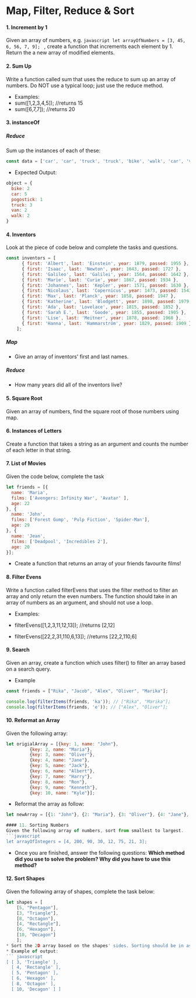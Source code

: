 # Map, Filter, Reduce & Sort 

#### 1. Increment by 1
Given an array of numbers, e.g. ```javascript let arrayOfNumbers = [3, 45, 6, 56, 7, 9]; ``` , create a function that increments each element by 1. Return the a new array of modified elements. 

#### 2. Sum Up
Write a function called sum that uses the reduce to sum up an array of numbers. Do NOT use a typical loop; just use the reduce method.

* Examples:
* sum([1,2,3,4,5]); //returns 15
* sum([6,7,7]); //returns 20

#### 3. instanceOf
##### Reduce
Sum up the instances of each of these:
```javascript
const data = ['car', 'car', 'truck', 'truck', 'bike', 'walk', 'car', 'van', 'bike', 'walk', 'car', 'van', 'car', 'truck', 'pogostick'];
```
* Expected Output: 
```javascript
object = {
  bike: 2
  car: 5
  pogostick: 1
  truck: 3
  van: 2
  walk: 2
}
```
#### 4. Inventors
Look at the piece of code below and complete the tasks and questions.

```javascript
const inventors = [
      { first: 'Albert', last: 'Einstein', year: 1879, passed: 1955 },
      { first: 'Isaac', last: 'Newton', year: 1643, passed: 1727 },
      { first: 'Galileo', last: 'Galilei', year: 1564, passed: 1642 },
      { first: 'Marie', last: 'Curie', year: 1867, passed: 1934 },
      { first: 'Johannes', last: 'Kepler', year: 1571, passed: 1630 },
      { first: 'Nicolaus', last: 'Copernicus', year: 1473, passed: 1543 },
      { first: 'Max', last: 'Planck', year: 1858, passed: 1947 },
      { first: 'Katherine', last: 'Blodgett', year: 1898, passed: 1979 },
      { first: 'Ada', last: 'Lovelace', year: 1815, passed: 1852 },
      { first: 'Sarah E.', last: 'Goode', year: 1855, passed: 1905 },
      { first: 'Lise', last: 'Meitner', year: 1878, passed: 1968 },
      { first: 'Hanna', last: 'Hammarström', year: 1829, passed: 1909 }
    ];
```
##### Map
* Give an array of inventors' first and last names. 

##### Reduce
* How many years did all of the inventors live? 

#### 5. Square Root
Given an array of numbers, find the square root of those numbers using map. 

#### 6. Instances of Letters
Create a function that takes a string as an argument and counts the number of each letter in that string. 

#### 7. List of Movies
Given the code below, complete the task
```javascript
let friends = [{
  name: 'Maria',
  films: ['Avengers: Infinity War', 'Avatar' ],
  age: 22
}, {
  name: 'John',
  films: ['Forest Gump', 'Pulp Fiction', 'Spider-Man'],
  age: 29
}, {
  name: 'Jean',
  films: ['Deadpool', 'Incredibles 2'],
  age: 20
}];
```

* Create a function that returns an array of your friends favourite films!

#### 8. Filter Evens
Write a function called filterEvens that uses the filter method to filter an array and only return the even numbers. The function should take in an array of numbers as an argument, and should not use a loop.

* Examples:

* filterEvens([1,2,3,11,12,13]); //returns [2,12]
* filterEvens([22,2,31,110,6,13]); //returns [22,2,110,6]


#### 9. Search 
Given an array, create a function which uses filter() to filter an array based on a search query.
* Example
``` javascript
const friends = ["Rika", "Jacob", "Alex", "Oliver", "Marika"];

console.log(filterItems(friends, 'ka')); // ["Rika", "Marika"];
console.log(filterItems(friends, 'e')); // ["Alex", "Oliver"];
```
#### 10. Reformat an Array
Given the following array: 
```javascript
let origialArray = [{key: 1, name: "John"},
	     {key: 2, name: "Maria"},
	     {key: 3, name: "Oliver"},
	     {key: 4, name: "Jane"},
	     {key: 5, name: "Jack"},
	     {key: 6, name: "Albert"},
	     {key: 7, name: "Harry"},
	     {key: 8, name: "Ron"},
	     {key: 9, name: "Kenneth"},
	     {key: 10, name: "Kyle"}];
```
* Reformat the array as follow: 
```javascript
let newArray = [{1: "John"}, {2: "Maria"}, {3: "Oliver"}, {4: "Jane"}, {5: "Jack"}, {6: "Albert"}, {7: "Harry"}, {8: "Ron"}, {9: "Kenneth"}, {10: "Kyle"}];

#### 11. Sorting Numbers
Given the following array of numbers, sort from smallest to largest. 
```javascript
let arrayOfIntegers = [4, 200, 90, 30, 12, 75, 21, 3];
```
* Once you are finished, answer the following questions: **Which method did you use to solve the problem? Why did you have to use this method?** 

#### 12. Sort Shapes
Given the following array of shapes, complete the task below:
```javascript
let shapes = [
    [5, "Pentagon"],
    [3, "Triangle"],
    [8, "Octagon"],
    [4, "Rectangle"],
    [6, "Hexagon"],
    [10, "Decagon"]
    ];
* Sort the 2D array based on the shapes' sides. Sorting should be in ascending order from smaller number to greater number. 
* Example of output:
``` javascript
[ [ 3, 'Triangle' ],
  [ 4, 'Rectangle' ],
  [ 5, 'Pentagon' ],
  [ 6, 'Hexagon' ],
  [ 8, 'Octagon' ],
  [ 10, 'Decagon' ] ]
```





 


